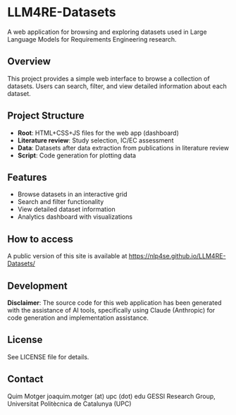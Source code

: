 # LLM4RE-Datasets

A web application for browsing and exploring datasets used in Large Language Models for Requirements Engineering research.

## Overview

This project provides a simple web interface to browse a collection of datasets. Users can search, filter, and view detailed information about each dataset.

## Project Structure

- **Root**: HTML+CSS+JS files for the web app (dashboard)
- **Literature review**: Study selection, IC/EC assessment
- **Data**: Datasets after data extraction from publications in literature review
- **Script**: Code generation for plotting data

## Features

- Browse datasets in an interactive grid
- Search and filter functionality
- View detailed dataset information
- Analytics dashboard with visualizations

## How to access

A public version of this site is available at https://nlp4se.github.io/LLM4RE-Datasets/

## Development

**Disclaimer**: The source code for this web application has been generated with the assistance of AI tools, specifically using Claude (Anthropic) for code generation and implementation assistance.

## License

See LICENSE file for details.

## Contact

Quim Motger
joaquim.motger (at) upc (dot) edu
GESSI Research Group, Universitat Politècnica de Catalunya (UPC)
